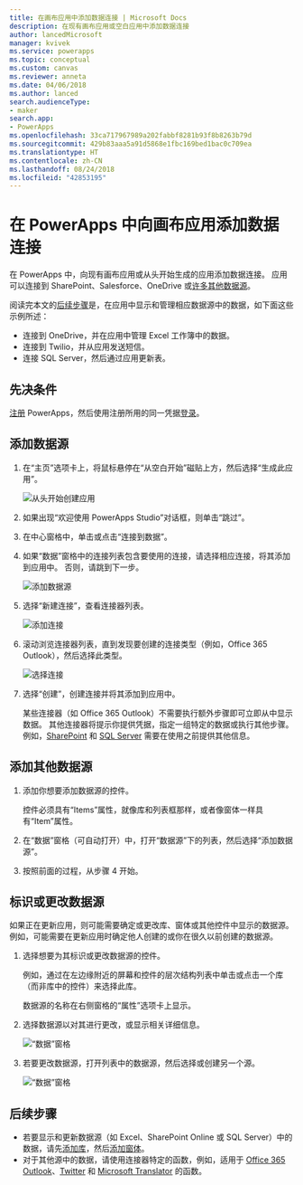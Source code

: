 ```yaml
---
title: 在画布应用中添加数据连接 | Microsoft Docs
description: 在现有画布应用或空白应用中添加数据连接
author: lancedMicrosoft
manager: kvivek
ms.service: powerapps
ms.topic: conceptual
ms.custom: canvas
ms.reviewer: anneta
ms.date: 04/06/2018
ms.author: lanced
search.audienceType:
- maker
search.app:
- PowerApps
ms.openlocfilehash: 33ca717967989a202fabbf8281b93f8b8263b79d
ms.sourcegitcommit: 429b83aaa5a91d5868e1fbc169bed1bac0c709ea
ms.translationtype: HT
ms.contentlocale: zh-CN
ms.lasthandoff: 08/24/2018
ms.locfileid: "42853195"
---
```

# <a name="add-a-data-connection-to-a-canvas-app-in-powerapps"></a>在 PowerApps 中向画布应用添加数据连接

在 PowerApps 中，向现有画布应用或从头开始生成的应用添加数据连接。 应用可以连接到 SharePoint、Salesforce、OneDrive 或[许多其他数据源](connections-list.md)。

阅读完本文的[后续步骤](#next-steps)是，在应用中显示和管理相应数据源中的数据，如下面这些示例所述：

* 连接到 OneDrive，并在应用中管理 Excel 工作簿中的数据。
* 连接到 Twilio，并从应用发送短信。
* 连接 SQL Server，然后通过应用更新表。

## <a name="prerequisites"></a>先决条件

[注册](../signup-for-powerapps.md) PowerApps，然后使用注册所用的同一凭据[登录](http://web.powerapps.com?utm_source=padocs&utm_medium=linkinadoc&utm_campaign=referralsfromdoc)。

## <a name="add-a-data-source"></a>添加数据源
1. 在“主页”选项卡上，将鼠标悬停在“从空白开始”磁贴上方，然后选择“生成此应用”。

    ![从头开始创建应用](./media/add-data-connection/blank-app-tile.png)

1. 如果出现“欢迎使用 PowerApps Studio”对话框，则单击“跳过”。

3. 在中心窗格中，单击或点击“连接到数据”。

4. 如果“数据”窗格中的连接列表包含要使用的连接，请选择相应连接，将其添加到应用中。 否则，请跳到下一步。

    ![添加数据源](./media/add-data-connection/choose-existing-connections.png)

5. 选择“新建连接”，查看连接器列表。

    ![添加连接](./media/add-data-connection/new-connection.png)

6. 滚动浏览连接器列表，直到发现要创建的连接类型（例如，Office 365 Outlook），然后选择此类型。

    ![选择连接](./media/add-data-connection/choose-connection.png)

7. 选择“创建”，创建连接并将其添加到应用中。

    某些连接器（如 Office 365 Outlook）不需要执行额外步骤即可立即从中显示数据。 其他连接器将提示你提供凭据，指定一组特定的数据或执行其他步骤。 例如，[SharePoint](connections/connection-sharepoint-online.md) 和 [SQL Server](connections/connection-azure-sqldatabase.md) 需要在使用之前提供其他信息。

## <a name="add-another-data-source"></a>添加其他数据源
1. 添加你想要添加数据源的控件。

    控件必须具有“Items”属性，就像库和列表框那样，或者像窗体一样具有“Item”属性。

1. 在“数据”窗格（可自动打开）中，打开“数据源”下的列表，然后选择“添加数据源”。

1. 按照前面的过程，从步骤 4 开始。

## <a name="identify-or-change-a-data-source"></a>标识或更改数据源
如果正在更新应用，则可能需要确定或更改库、窗体或其他控件中显示的数据源。 例如，可能需要在更新应用时确定他人创建的或你在很久以前创建的数据源。

1. 选择想要为其标识或更改数据源的控件。

    例如，通过在左边缘附近的屏幕和控件的层次结构列表中单击或点击一个库（而非库中的控件）来选择此库。

    数据源的名称在右侧窗格的“属性”选项卡上显示。

2. 选择数据源以对其进行更改，或显示相关详细信息。

    ![“数据”窗格](./media/add-data-connection/data-pane.png)

3. 若要更改数据源，打开列表中的数据源，然后选择或创建另一个源。

     ![“数据”窗格](./media/add-data-connection/datasource-list.png)

## <a name="next-steps"></a>后续步骤
* 若要显示和更新数据源（如 Excel、SharePoint Online 或 SQL Server）中的数据，请先[添加库](add-gallery.md)，然后[添加窗体](add-form.md)。
* 对于其他源中的数据，请使用连接器特定的函数，例如，适用于 [Office 365 Outlook](connections/connection-office365-outlook.md)、[Twitter](connections/connection-twitter.md) 和 [Microsoft Translator](connections/connection-microsoft-translator.md) 的函数。
